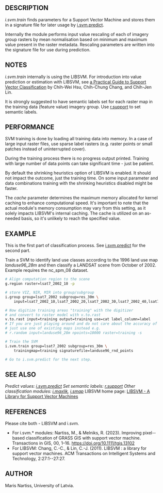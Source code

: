 ## DESCRIPTION

*i.svm.train* finds parameters for a Support Vector Machine and stores
them in a signature file for later usage by
[i.svm.predict](i.svm.predict.md).

Internally the module performs input value rescaling of each of imagery
group rasters by mean normalisation based on minimum and maximum value
present in the raster metadata. Rescaling parameters are written into
the signature file for use during prediction.

## NOTES

*i.svm.train* internally is using the LIBSVM. For introduction into
value prediction or estimation with LIBSVM, see [a Practical Guide to
Support Vector
Classification](https://www.csie.ntu.edu.tw/~cjlin/papers/guide/guide.pdf)
by Chih-Wei Hsu, Chih-Chung Chang, and Chih-Jen Lin.

It is strongly suggested to have semantic labels set for each raster map
in the training data (feature value) imagery group. Use
[r.support](r.support.md) to set semantic labels.

## PERFORMANCE

SVM training is done by loading all training data into memory. In a case
of large input raster files, use sparse label rasters (e.g. raster
points or small patches instead of uninterrupted cover).

During the training process there is no progress output printed.
Training with large number of data points can take significant time -
just be patient.

By default the shrinking heuristics option of LIBSVM is enabled. It
should not impact the outcome, just the training time. On some input
parameter and data combinations training with the shrinking heuristics
disabled might be faster.

The *cache* parameter determines the maximum memory allocated for kernel
caching to enhance computational speed. It's important to note that the
actual module's memory consumption may vary from this setting, as it
solely impacts LIBSVM's internal caching. The cache is utilized on an
as-needed basis, so it's unlikely to reach the specified value.

## EXAMPLE

This is the first part of classification process. See
[i.svm.predict](i.svm.predict.md) for the second part.

Train a SVM to identify land use classes according to the 1996 land use
map *landuse96_28m* and then classify a LANDSAT scene from October of
2002. Example requires the nc_spm_08 dataset.

```bash
# Align computation region to the scene
g.region raster=lsat7_2002_10 -p

# store VIZ, NIR, MIR into group/subgroup
i.group group=lsat7_2002 subgroup=res_30m \
    input=lsat7_2002_10,lsat7_2002_20,lsat7_2002_30,lsat7_2002_40,lsat7_2002_50,lsat7_2002_70

# Now digitize training areas "training" with the digitizer
# and convert to raster model with v.to.rast
v.to.rast input=training output=training use=cat label_column=label
# If you are just playing around and do not care about the accuracy of outcome,
# just use one of existing maps instead e.g.
# r.random input=landuse96_28m npoints=10000 raster=training -s

# Train the SVM
i.svm.train group=lsat7_2002 subgroup=res_30m \
    trainingmap=training signaturefile=landuse96_rnd_points

# Go to i.svm.predict for the next step.
```

## SEE ALSO

*Predict values: [i.svm.predict](i.svm.predict.md)
Set semantic labels: [r.support](r.support.md)
Other classification modules: [i.maxlik](i.maxlik.md),
[i.smap](i.smap.md)*
LIBSVM home page: [LIBSVM - A Library for Support Vector
Machines](https://www.csie.ntu.edu.tw/~cjlin/libsvm/)

## REFERENCES

Please cite both - LIBSVM and i.svm.

- For i.svm.\* modules:
  Nartiss, M., & Melniks, R. (2023). Improving pixel-­based
  classification of GRASS GIS with support vector machine. Transactions
  in GIS, 00, 1–16. <https://doi.org/10.1111/tgis.13102>
- For LIBSVM:
  Chang, C.-C., & Lin, C.-J. (2011). LIBSVM : a library for support
  vector machines. ACM Transactions on Intelligent Systems and
  Technology, 2:27:1--27:27.

## AUTHOR

Maris Nartiss, University of Latvia.
